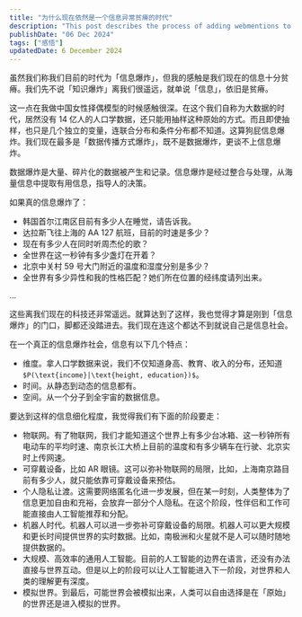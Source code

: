 ```yaml
---
title: "为什么现在依然是一个信息异常贫瘠的时代"
description: "This post describes the process of adding webmentions to your own site"
publishDate: "06 Dec 2024"
tags: ["感悟"]
updatedDate: 6 December 2024
---
```



虽然我们称我们目前的时代为「信息爆炸」，但我的感触是我们现在的信息十分贫瘠。我们先不说「知识爆炸」离我们很遥远，就单说「信息」，依旧是贫瘠。

这一点在我做中国女性择偶模型的时候感触很深。在这个我们自称为大数据的时代，居然没有 14 亿人的人口学数据，还只能用抽样这种原始的方式。而且即使抽样，也只是几个独立的变量，连联合分布和条件分布都不知道。这算狗屁信息爆炸。我们现在最多是「数据传播方式爆炸」，既不是数据爆炸，更谈不上信息爆炸。

数据爆炸是大量、碎片化的数据被产生和记录。信息爆炸是经过整合与处理，从海量信息中提取有用信息，指导人的决策。

如果真的信息爆炸了：

- 韩国首尔江南区目前有多少人在睡觉，请告诉我。
- 达拉斯飞往上海的 AA 127 航班，目前的时速是多少？
- 现在有多少人在同时听周杰伦的歌？
- 全世界在这一秒钟有多少盏灯在开着？
- 北京中关村 59 号大门附近的温度和湿度分别是多少？
- 全世界有多少异性和我的性格匹配？她们所在位置的经纬度请列出来。

...

这些离我们现在的科技还非常遥远。就算达到了这样，我也觉得才算是刚到「信息爆炸」的门口，脚都还没踏进去。我们现在连这个都达不到就说自己是信息社会。

在一个真正的信息爆炸社会，信息有以下几个特点：

- 维度。拿人口学数据来说，我们不仅知道身高、教育、收入的分布，还知道 `$P(\text{income}|\text{height, education})$`。
- 时间。从静态到动态的信息都有。
- 空间。从一个分子到全宇宙的数据信息。

要达到这样的信息细化程度，我觉得我们有下面的阶段要走：

- 物联网。有了物联网，我们才能知道这个世界上有多少台冰箱、这一秒钟所有电动车的平均时速、南京长江大桥上目前的温度和有多少辆车在行驶、北京实时上传网速。
- 可穿戴设备，比如 AR 眼镜。这可以弥补物联网的局限，比如，上海南京路目前有多少人，就只能依靠可穿戴设备来预估。
- 个人隐私让渡。这需要网络匿名化进一步发展，但在某一时刻，人类整体为了信息更加自由和充裕，会放弃一部分个人隐私。在这个阶段，性伴侣和工作可能直接由人工智能推荐和分配。
- 机器人时代。机器人可以进一步弥补可穿戴设备的局限。机器人可以更大规模和更长时间提供世界的实时数据。比如，南极洲和火星就不是人可以随时随地提供数据的。
- 大规模、高效率的通用人工智能。目前的人工智能的边界在语言，还没有办法直接与世界互动。但是以上的阶段可以让人工智能进入下一阶段，对世界和人类的理解更有深度。
- 模拟世界。到最后，可能世界会被模拟出来，人类可以自由选择是在「原始」的世界还是进入模拟的世界。
